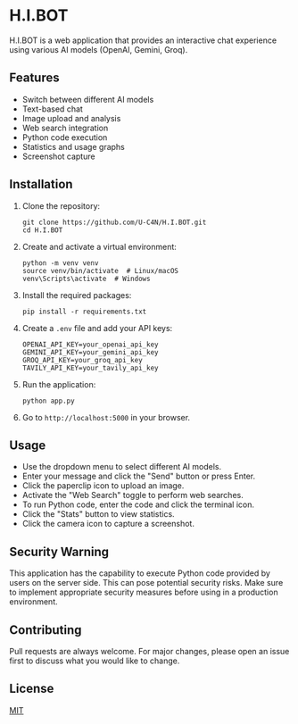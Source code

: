# H.I.BOT

H.I.BOT is a web application that provides an interactive chat experience using various AI models (OpenAI, Gemini, Groq).

## Features

- Switch between different AI models
- Text-based chat
- Image upload and analysis
- Web search integration
- Python code execution
- Statistics and usage graphs
- Screenshot capture

## Installation

1. Clone the repository:
   ```
   git clone https://github.com/U-C4N/H.I.BOT.git
   cd H.I.BOT
   ```

2. Create and activate a virtual environment:
   ```
   python -m venv venv
   source venv/bin/activate  # Linux/macOS
   venv\Scripts\activate  # Windows
   ```

3. Install the required packages:
   ```
   pip install -r requirements.txt
   ```

4. Create a `.env` file and add your API keys:
   ```
   OPENAI_API_KEY=your_openai_api_key
   GEMINI_API_KEY=your_gemini_api_key
   GROQ_API_KEY=your_groq_api_key
   TAVILY_API_KEY=your_tavily_api_key
   ```

5. Run the application:
   ```
   python app.py
   ```

6. Go to `http://localhost:5000` in your browser.

## Usage

- Use the dropdown menu to select different AI models.
- Enter your message and click the "Send" button or press Enter.
- Click the paperclip icon to upload an image.
- Activate the "Web Search" toggle to perform web searches.
- To run Python code, enter the code and click the terminal icon.
- Click the "Stats" button to view statistics.
- Click the camera icon to capture a screenshot.

## Security Warning

This application has the capability to execute Python code provided by users on the server side. This can pose potential security risks. Make sure to implement appropriate security measures before using in a production environment.

## Contributing

Pull requests are always welcome. For major changes, please open an issue first to discuss what you would like to change.

## License

[MIT](https://choosealicense.com/licenses/mit/)
